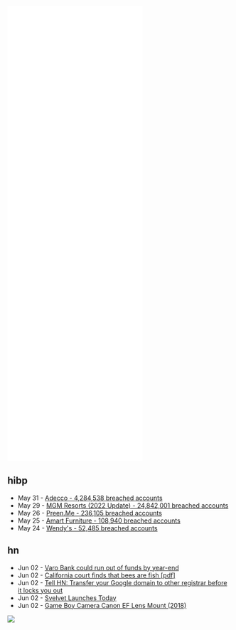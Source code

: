 ![Metrics](https://raw.githubusercontent.com/phixion/phixion/master/metrics.svg)

## hibp

<!--
for https://github.com/phixion/phixion/blob/main/.github/workflows/feeds.yml
-->
<!--START_SECTION:haveibeenpwnd-->
- May 31 - [Adecco - 4,284,538 breached accounts](https://haveibeenpwned.com/PwnedWebsites#Adecco)
- May 29 - [MGM Resorts (2022 Update) - 24,842,001 breached accounts](https://haveibeenpwned.com/PwnedWebsites#MGM2022Update)
- May 26 - [Preen.Me - 236,105 breached accounts](https://haveibeenpwned.com/PwnedWebsites#PreenMe)
- May 25 - [Amart Furniture - 108,940 breached accounts](https://haveibeenpwned.com/PwnedWebsites#AmartFurniture)
- May 24 - [Wendy's - 52,485 breached accounts](https://haveibeenpwned.com/PwnedWebsites#Wendys)
<!--END_SECTION:haveibeenpwnd-->

## hn

<!--
for https://github.com/phixion/phixion/blob/main/.github/workflows/feeds.yml
-->
<!--START_SECTION:hn-->
- Jun 02 - [Varo Bank could run out of funds by year-end](https://www.bankingdive.com/news/varo-bank-could-run-out-of-funds-by-year-end-filing-shows/624628/)
- Jun 02 - [California court finds that bees are fish [pdf]](https://www.courts.ca.gov/opinions/documents/C093542.PDF)
- Jun 02 - [Tell HN: Transfer your Google domain to other registrar before it locks you out](https://news.ycombinator.com/item?id=31595978)
- Jun 02 - [Svelvet Launches Today](https://svelvet.io/)
- Jun 02 - [Game Boy Camera Canon EF Lens Mount (2018)](http://ekeler.com/game-boy-camera-canon-ef-mount)
<!--END_SECTION:hn-->

<!--
for https://yhype.me
-->
![](https://hit.yhype.me/github/profile?user_id=13013670)
